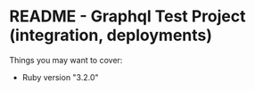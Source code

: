 # README - Graphql Test Project (integration, deployments)

Things you may want to cover:

* Ruby version
"3.2.0"

